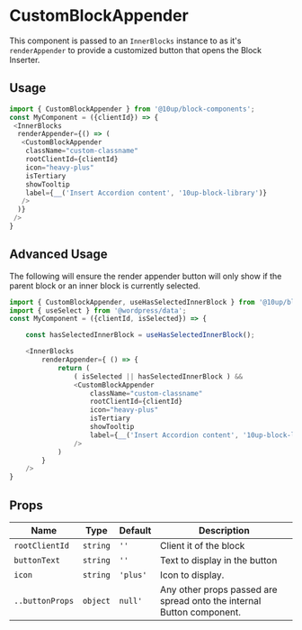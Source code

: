 # CustomBlockAppender

This component is passed to an `InnerBlocks` instance to as it's `renderAppender` to provide a customized button that opens the Block Inserter.

## Usage

```js
import { CustomBlockAppender } from '@10up/block-components';
const MyComponent = ({clientId}) => {
 <InnerBlocks
  renderAppender={() => (
   <CustomBlockAppender
    className="custom-classname"
    rootClientId={clientId}
    icon="heavy-plus"
    isTertiary
    showTooltip
    label={__('Insert Accordion content', '10up-block-library')}
   />
  )}
 />
}
```

## Advanced Usage
The following will ensure the render appender button will only show if the parent block or an inner block is currently selected.

```js
import { CustomBlockAppender, useHasSelectedInnerBlock } from '@10up/block-components';
import { useSelect } from '@wordpress/data';
const MyComponent = ({clientId, isSelected}) => {

    const hasSelectedInnerBlock = useHasSelectedInnerBlock();

    <InnerBlocks
        renderAppender={ () => {
            return (
                ( isSelected || hasSelectedInnerBlock ) &&
                <CustomBlockAppender
                    className="custom-classname"
                    rootClientId={clientId}
                    icon="heavy-plus"
                    isTertiary
                    showTooltip
                    label={__('Insert Accordion content', '10up-block-library')}
                />
            )
        }
    />
}
```

## Props

| Name       | Type              | Default  |  Description                                                   |
| ---------- | ----------------- | -------- | -------------------------------------------------------------- |
| `rootClientId` | `string`    | `''`   | Client it of the block         |
| `buttonText` | `string` | `''` | Text to display in the button |
| `icon` | `string` | `'plus'` | Icon to display.  |
| `..buttonProps` | `object` | `null'` | Any other props passed are spread onto the internal Button component. |
